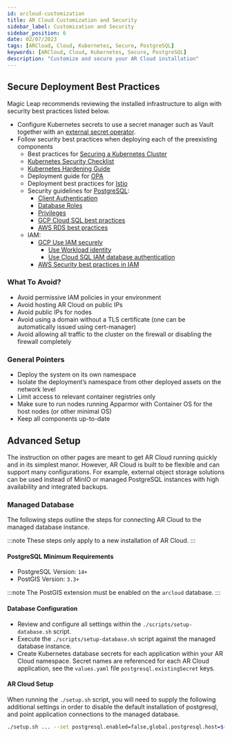 ```yaml
---
id: arcloud-customization
title: AR Cloud Customization and Security
sidebar_label: Customization and Security
sidebar_position: 6
date: 02/07/2023
tags: [ARCloud, Cloud, Kubernetes, Secure, PostgreSQL]
keywords: [ARCloud, Cloud, Kubernetes, Secure, PostgreSQL]
description: "Customize and secure your AR Cloud installation"
---
```


## Secure Deployment Best Practices

Magic Leap recommends reviewing the installed infrastructure to align with security best practices listed below.

- Configure Kubernetes secrets to use a secret manager such as Vault together with an
[external secret operator](https://github.com/external-secrets/external-secrets).
- Follow security best practices when deploying each of the preexisting components
  - Best practices for [Securing a Kubernetes Cluster](https://kubernetes.io/docs/tasks/administer-cluster/securing-a-cluster/)
  - [Kubernetes Security Checklist](https://kubernetes.io/docs/concepts/security/security-checklist/)
  - [Kubernetes Hardening Guide](https://www.cisa.gov/uscert/ncas/current-activity/2022/03/15/updated-kubernetes-hardening-guide)
  - Deployment guide for [OPA](https://www.openpolicyagent.org/docs/latest/deployments/)
  - Deployment best practices for [Istio](https://istio.io/latest/docs/ops/best-practices/deployment/)
  - Security guidelines for [PostgreSQL](https://www.postgresql.org/docs/7.0/security.htm):
    - [Client Authentication](https://www.postgresql.org/docs/current/client-authentication.html)
    - [Database Roles](https://www.postgresql.org/docs/current/user-manag.html)
    - [Privileges](https://www.postgresql.org/docs/current/ddl-priv.html)
    - [GCP Cloud SQL best practices](https://cloud.google.com/sql/docs/postgres/best-practices)
    - [AWS RDS best practices](https://docs.aws.amazon.com/AmazonRDS/latest/UserGuide/CHAP_BestPractices.Security.html)
  - IAM:
    - [GCP Use IAM securely](https://cloud.google.com/iam/docs/using-iam-securely)
        - [Use Workload identity](https://cloud.google.com/kubernetes-engine/docs/how-to/workload-identity)
        - [Use Cloud SQL IAM database authentication](https://cloud.google.com/sql/docs/postgres/authentication)
    - [AWS Security best practices in IAM](https://docs.aws.amazon.com/IAM/latest/UserGuide/best-practices.html)

### What To Avoid?

- Avoid permissive IAM policies in your environment
- Avoid hosting AR Cloud on public IPs
- Avoid public IPs for nodes
- Avoid using a domain without a TLS certificate (one can be automatically issued using cert-manager)
- Avoid allowing all traffic to the cluster on the firewall or disabling the firewall completely

### General Pointers

- Deploy the system on its own namespace
- Isolate the deployment’s namespace from other deployed assets on the network level
- Limit access to relevant container registries only
- Make sure to run nodes running Apparmor with Container OS for the host nodes (or other minimal OS)
- Keep all components up-to-date

## Advanced Setup

The instruction on other pages are meant to get AR Cloud running quickly and in its simplest manor.
However, AR Cloud is built to be flexible and can support many configurations.
For example, external object storage solutions can be used instead of MinIO or managed PostgreSQL
instances with high availability and integrated backups.

### Managed Database

The following steps outline the steps for connecting AR Cloud to the managed database instance.

:::note
These steps only apply to a new installation of AR Cloud.
:::

#### PostgreSQL Minimum Requirements

- PostgreSQL Version: `14+`
- PostGIS Version: `3.3+`

:::note
The PostGIS extension must be enabled on the `arcloud` database.
:::

#### Database Configuration

- Review and configure all settings within the `./scripts/setup-database.sh` script.
- Execute the `./scripts/setup-database.sh` script against the managed database instance.
- Create Kubernetes database secrets for each application within your AR Cloud namespace.
  Secret names are referenced for each AR Cloud application, see the `values.yaml` file `postgresql.existingSecret` keys.

#### AR Cloud Setup

When running the `./setup.sh` script, you will need to supply the following additional settings in order to disable the
default installation of postgresql, and point application connections to the managed database.

```sh
./setup.sh ... --set postgresql.enabled=false,global.postgresql.host=${POSTGRESQL_HOST},global.postgresql.port=${POSTGRESQL_PORT}
```
